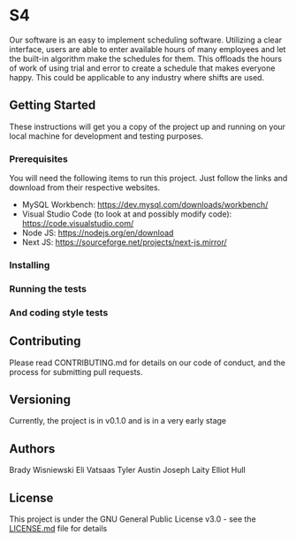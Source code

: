 # S4
Our software is an easy to implement scheduling software.  Utilizing a clear interface, users are able to enter available hours of many employees 
and let the built-in algorithm make the schedules for them.  This offloads the hours of work of using trial and error to create a schedule that 
makes everyone happy.  This could be applicable to any industry where shifts are used.

## Getting Started
These instructions will get you a copy of the project up and running on your local machine for development and testing purposes. 

### Prerequisites
You will need the following items to run this project. Just follow the links and download from their respective websites.
- MySQL Workbench: https://dev.mysql.com/downloads/workbench/
- Visual Studio Code (to look at and possibly modify code): https://code.visualstudio.com/
- Node JS: https://nodejs.org/en/download
- Next JS: https://sourceforge.net/projects/next-js.mirror/

### Installing

### Running the tests

### And coding style tests

## Contributing
Please read CONTRIBUTING.md for details on our code of conduct, and the process for submitting pull requests.

## Versioning
Currently, the project is in v0.1.0 and is in a very early stage

## Authors
Brady Wisniewski
Eli Vatsaas
Tyler Austin
Joseph Laity
Elliot Hull

## License
This project is under the GNU General Public License v3.0 - see the [LICENSE.md](https://github.com/elivatsaas/S4/blob/main/LICENSE) file for details

